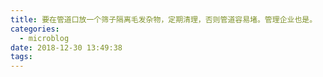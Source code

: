 ```yaml
---
title: 要在管道口放一个筛子隔离毛发杂物，定期清理，否则管道容易堵。管理企业也是。
categories:
  - microblog
date: 2018-12-30 13:49:38
tags:
---
```

